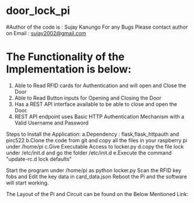 # door_lock_pi
#Author of the code is : Sujay Kanungo
For any Bugs Please contact author on Email : sujay2002@gmail.com
# The Functionality of the Implementation is below:

1. Able to Read RFID cards for Authentication and will open and Close the Door
2. Able to Read Button inputs for Opening and Closing the Door
3. Has a REST API interface available to be able to close and open the Door.
4. REST API endpoint uses Basic HTTP Authentication Mechanism with a Valid Username and Password

Steps to Install the Application:
a.Dependency : flask,flask_httpauth and pirc522
b.Clone the code from git and copy all the files in your raspberry pi under /home/pi
c.Give Executable Access to locker.py
d.copy the file lock under /etc/init.d and go the folder /etc/init.d
e.Execute the command "update-rc.d lock defaults"

Start the program under /home/pi as python locker.py
Scan the RFID key fobs and Edit the key data in card_data.json
Reboot the Pi and the software will start working.

The Layout of the Pi and Circuit can be found on the Below Mentioned Link:

